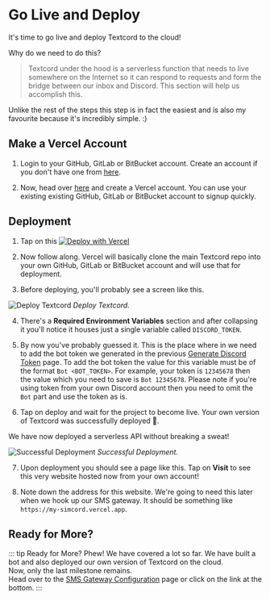 # Go Live and Deploy

It's time to go live and deploy Textcord to the cloud! 
<br />

Why do we need to do this?
> Textcord under the hood is a serverless function that needs to live somewhere on the Internet so it can respond to requests and form the bridge between our inbox and Discord. This section will help us accomplish this. 

Unlike the rest of the steps this step is in fact the easiest and is also my favourite because it's incredibly simple. :)

## Make a Vercel Account

1. Login to your GitHub, GitLab or BitBucket account. Create an account if you don't have one from [here](https://github.com/join?source=login).

2. Now, head over [here](https://vercel.com/login) and create a Vercel account. You can use your existing existing GitHub, GitLab or BitBucket account to signup quickly.

## Deployment

1. Tap on this
[![Deploy with Vercel](https://vercel.com/button)](https://vercel.com/new/git/external?repository-url=https%3A%2F%2Fgithub.com%2FMustansirZia%2Fsimcord&env=DISCORD_TOKEN&envDescription=Add%20the%20discord%20token%20from%20the%20previous%20step.&envLink=https%3A%2F%2Fsimcord.now.sh%2Fdiscord%2F&project-name=my-simcord&repository-name=my-simcord)

2. Now follow along. Vercel will basically clone the main Textcord repo into your own GitHub, GitLab or BitBucket account and will use that for deployment. 

3. Before deploying, you'll probably see a screen like this. 

![Deploy Textcord](/deploy-1.png)
*Deploy Textcord.*

4. There's a <b>Required Environment Variables</b> section and after collapsing it you'll notice it houses just a single variable called `DISCORD_TOKEN`.

5. By now you've probably guessed it. This is the place where in we need to add the bot token we generated in the previous [Generate Discord Token](/discord) page. To add the bot token the value for this variable must be of the format `Bot <BOT_TOKEN>`. For example, your token is `12345678` then the value which you need to save is `Bot 12345678`. Please note if you're using token from your own Discord account then you need to omit the `Bot` part and use the token as is.

6. Tap on deploy and wait for the project to become live. Your own version of Textcord was successfully deployed 🎉. 

We have now deployed a serverless API without breaking a sweat!

![Successful Deployment](/deploy-2.png)
*Successful Deployment.*

7. Upon deployment you should see a page like this. Tap on <b>Visit</b> to see this very website hosted now from your own account! 

8. Note down the address for this website. We're going to need this later when we hook up our SMS gateway. It should be something like `https://my-simcord.vercel.app`.

## Ready for More?
::: tip Ready for More?
Phew! We have covered a lot so far. We have built a bot and also deployed our own version of Textcord on the cloud. 
<br />
Now, only the last milestone remains. 
<br />
Head over to the [SMS Gateway Configuration](/sms/) page or click on the link at the bottom.
:::
